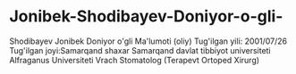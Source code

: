 # Jonibek-Shodibayev-Doniyor-o-gli-
Shodibayev Jonibek Doniyor o'gli
Ma'lumoti (oliy) 
Tug'ilgan yili: 2001/07/26
Tug'ilgan joyi:Samarqand shaxar 
Samarqand davlat tibbiyot universiteti 
Alfraganus Universiteti 
Vrach Stomatolog (Terapevt Ortoped Xirurg) 
